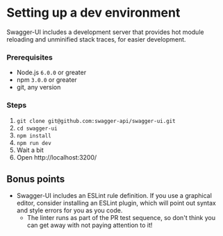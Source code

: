 # Setting up a dev environment

Swagger-UI includes a development server that provides hot module reloading and unminified stack traces, for easier development.

### Prerequisites

- Node.js `6.0.0` or greater
- npm `3.0.0` or greater
- git, any version


### Steps

1. `git clone git@github.com:swagger-api/swagger-ui.git`
2. `cd swagger-ui`
3. `npm install`
4. `npm run dev`
5. Wait a bit
6. Open http://localhost:3200/

## Bonus points

- Swagger-UI includes an ESLint rule definition. If you use a graphical editor, consider installing an ESLint plugin, which will point out syntax and style errors for you as you code.
  - The linter runs as part of the PR test sequence, so don't think you can get away with not paying attention to it!
